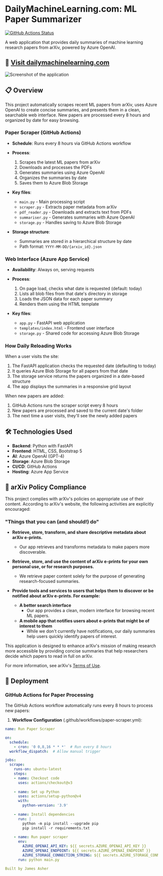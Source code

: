 # DailyMachineLearning.com: ML Paper Summarizer

[![GitHub Actions Status](https://github.com/yourusername/paperscraper/workflows/Run%20Paper%20Scraper/badge.svg)](https://github.com/yourusername/paperscraper/actions)

A web application that provides daily summaries of machine learning research papers from arXiv, powered by Azure OpenAI.

## 🔗 [Visit dailymachinelearning.com](https://dailymachinelearning.com)

![Screenshot of the application](screenshot.png)

## 📋 Overview

This project automatically scrapes recent ML papers from arXiv, uses Azure OpenAI to create concise summaries, and presents them in a clean, searchable web interface. New papers are processed every 8 hours and organized by date for easy browsing.


### Paper Scraper (GitHub Actions)

* **Schedule**: Runs every 8 hours via GitHub Actions workflow
* **Process**:
  1. Scrapes the latest ML papers from arXiv
  2. Downloads and processes the PDFs
  3. Generates summaries using Azure OpenAI
  4. Organizes the summaries by date
  5. Saves them to Azure Blob Storage

* **Key files**:
  * `main.py` - Main processing script
  * `scraper.py` - Extracts paper metadata from arXiv
  * `pdf_reader.py` - Downloads and extracts text from PDFs
  * `summariser.py` - Generates summaries with Azure OpenAI
  * `storage.py` - Handles saving to Azure Blob Storage

* **Storage structure**:
  * Summaries are stored in a hierarchical structure by date
  * Path format: `YYYY-MM-DD/{arxiv_id}.json`

### Web Interface (Azure App Service)

* **Availability**: Always on, serving requests
* **Process**:
  1. On page load, checks what date is requested (default: today)
  2. Lists all blob files from that date's directory in storage
  3. Loads the JSON data for each paper summary
  4. Renders them using the HTML template

* **Key files**:
  * `app.py` - FastAPI web application
  * `templates/index.html` - Frontend user interface
  * `storage.py` - Shared code for accessing Azure Blob Storage

### How Daily Reloading Works

When a user visits the site:
1. The FastAPI application checks the requested date (defaulting to today)
2. It queries Azure Blob Storage for all papers from that date
3. The storage service returns the papers organized in a date-based structure
4. The app displays the summaries in a responsive grid layout

When new papers are added:
1. GitHub Actions runs the scraper script every 8 hours
2. New papers are processed and saved to the current date's folder
3. The next time a user visits, they'll see the newly added papers

## 🛠️ Technologies Used

- **Backend**: Python with FastAPI
- **Frontend**: HTML, CSS, Bootstrap 5
- **AI**: Azure OpenAI (GPT-4)
- **Storage**: Azure Blob Storage
- **CI/CD**: GitHub Actions
- **Hosting**: Azure App Service

## 📜 arXiv Policy Compliance

This project complies with arXiv's policies on appropriate use of their content. According to arXiv's website, the following activities are explicitly encouraged:

### "Things that you can (and should!) do"

- **Retrieve, store, transform, and share descriptive metadata about arXiv e-prints.**
  - Our app retrieves and transforms metadata to make papers more discoverable.

- **Retrieve, store, and use the content of arXiv e-prints for your own personal use, or for research purposes.**
  - We retrieve paper content solely for the purpose of generating research-focused summaries.

- **Provide tools and services to users that helps them to discover or be notified about arXiv e-prints. For example:**
  - **A better search interface**
    - Our app provides a clean, modern interface for browsing recent ML papers.
  - **A mobile app that notifies users about e-prints that might be of interest to them**
    - While we don't currently have notifications, our daily summaries help users quickly identify papers of interest.

This application is designed to enhance arXiv's mission of making research more accessible by providing concise summaries that help researchers decide which papers to read in full on arXiv.

For more information, see arXiv's [Terms of Use](https://arxiv.org/help/api/tou).


## 🚀 Deployment

### GitHub Actions for Paper Processing

The GitHub Actions workflow automatically runs every 8 hours to process new papers:

1. **Workflow Configuration** (.github/workflows/paper-scraper.yml):
```yaml
name: Run Paper Scraper

on:
  schedule:
    - cron: '0 0,8,16 * * *'  # Run every 8 hours
  workflow_dispatch:  # Allow manual trigger

jobs:
  scrape:
    runs-on: ubuntu-latest
    steps:
    - name: Checkout code
      uses: actions/checkout@v3
      
    - name: Set up Python
      uses: actions/setup-python@v4
      with:
        python-version: '3.9'
        
    - name: Install dependencies
      run: |
        python -m pip install --upgrade pip
        pip install -r requirements.txt
        
    - name: Run paper scraper
      env:
        AZURE_OPENAI_API_KEY: ${{ secrets.AZURE_OPENAI_API_KEY }}
        AZURE_OPENAI_ENDPOINT: ${{ secrets.AZURE_OPENAI_ENDPOINT }}
        AZURE_STORAGE_CONNECTION_STRING: ${{ secrets.AZURE_STORAGE_CONNECTION_STRING }}
      run: python main.py

Built by James Asher